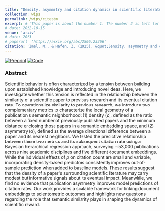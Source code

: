 ```yaml
---
title: "Density, asymmetry and citation dynamics in scientific literature."
collection: wips
permalink: /wips/citesim
excerpt: # 'This paper is about the number 1. The number 2 is left for future work.'
# date: 2022-10-15
venue: 'arxiv'
# date: 2023
# paperurl: 'https://arxiv.org/abs/2506.23366'
citation: 'Imel, N., & Hafen, Z. (2025). &quot;Density, asymmetry and citation dynamics in scientific literature.&quot; arxiv.'
---
```


[![Preprint](https://img.shields.io/badge/preprint-lightblue)](https://arxiv.org/abs/2506.23366)
[![Code](https://img.shields.io/badge/code-gray)](https://github.com/nathimel/citesim)

### Abstract

Scientific behavior is often characterized by a tension between building upon established knowledge and introducing novel ideas. Here, we investigate whether this tension is reflected in the relationship between the similarity of a scientific paper to previous research and its eventual citation rate. To operationalize similarity to previous research, we introduce two complementary metrics to characterize the local geometry of a publication's semantic neighborhood: (1) density ($\rho$), defined as the ratio between a fixed number of previously-published papers and the minimum distance enclosing those papers in a semantic embedding space, and (2) asymmetry ($\alpha$), defined as the average directional difference between a paper and its nearest neighbors. We tested the predictive relationship between these two metrics and its subsequent citation rate using a Bayesian hierarchical regression approach, surveying ∼53,000 publications across nine academic disciplines and five different document embeddings. While the individual effects of $\rho$ on citation count are small and variable, incorporating density-based predictors consistently improves out-of-sample prediction when added to baseline models. These results suggest that the density of a paper's surrounding scientific literature may carry modest but informative signals about its eventual impact. Meanwhile, we find no evidence that publication asymmetry improves model predictions of citation rates. Our work provides a scalable framework for linking document embeddings to scientometric outcomes and highlights new questions regarding the role that semantic similarity plays in shaping the dynamics of scientific reward.

